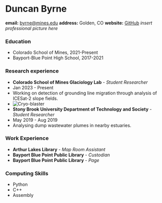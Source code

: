 # Duncan Byrne
**email:** byrne@mines.edu
**address:** Golden, CO
**website:** [GitHub](https://github.com/Nacnud04)
*insert professional picture here*
### Education
- Colorado School of Mines, 2021-Present
- Bayport-Blue Point High School, 2017-2021
### Research experience
- **Colorado School of Mines Glaciology Lab** - *Student Researcher*
- 	Jan 2023 - Present
- 	Working on detection of grounding line migration through analysis of ICESat-2 slope fields.
-	![Cryo-blaster](https://pbs.twimg.com/profile_images/1488177974587248643/ppVVSpgb_400x400.jpg)
- **Stony Brook University Department of Technology and Society** - *Student Researcher*
- 	May 2019 - Aug 2019
-	Analysing dump wastewater plumes in nearby estuaries.
### Work Experience
* **Arthur Lakes Library** - *Map Room Assistant*
* **Bayport Blue Point Public Library** - *Custodian*
* **Bayport Blue Point Public Library** - *Page*
### Computing Skills
- Python
- C++
- Assembly
